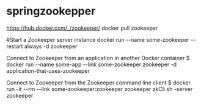 # springzookepper



https://hub.docker.com/_/zookeeper/
docker pull zookeeper

#Start a Zookeeper server instance
docker run --name some-zookeeper --restart always -d zookeeper

Connect to Zookeeper from an application in another Docker container
$ docker run --name some-app --link some-zookeeper:zookeeper -d application-that-uses-zookeeper

Connect to Zookeeper from the Zookeeper command line client
$ docker run -it --rm --link some-zookeeper:zookeeper zookeeper zkCli.sh -server zookeeper
